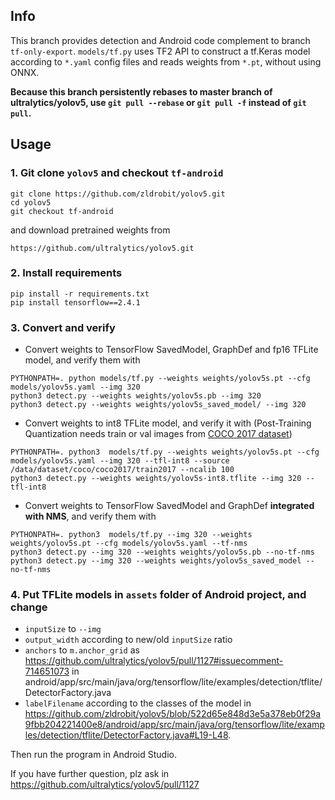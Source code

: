 ## Info
This branch provides detection and Android code complement to branch `tf-only-export`.
`models/tf.py` uses TF2 API to construct a tf.Keras model according to `*.yaml` config files and reads weights from `*.pt`, without using ONNX. 

**Because this branch persistently rebases to master branch of ultralytics/yolov5, use `git pull --rebase` or `git pull -f` instead of `git pull`.**


## Usage
### 1. Git clone `yolov5` and checkout `tf-android`

```
git clone https://github.com/zldrobit/yolov5.git
cd yolov5
git checkout tf-android
```

and download pretrained weights from 
```
https://github.com/ultralytics/yolov5.git

```

### 2. Install requirements
```
pip install -r requirements.txt
pip install tensorflow==2.4.1
```

### 3. Convert and verify
- Convert weights to TensorFlow SavedModel, GraphDef and fp16 TFLite model, and verify them with
```
PYTHONPATH=. python models/tf.py --weights weights/yolov5s.pt --cfg models/yolov5s.yaml --img 320
python3 detect.py --weights weights/yolov5s.pb --img 320
python3 detect.py --weights weights/yolov5s_saved_model/ --img 320
```
- Convert weights to int8 TFLite model, and verify it with (Post-Training Quantization needs train or val images from [COCO 2017 dataset](https://cocodataset.org/#download))
```
PYTHONPATH=. python3  models/tf.py --weights weights/yolov5s.pt --cfg models/yolov5s.yaml --img 320 --tfl-int8 --source /data/dataset/coco/coco2017/train2017 --ncalib 100
python3 detect.py --weights weights/yolov5s-int8.tflite --img 320 --tfl-int8
```
- Convert weights to TensorFlow SavedModel and GraphDef **integrated with NMS**, and verify them with
```
PYTHONPATH=. python3  models/tf.py --img 320 --weights weights/yolov5s.pt --cfg models/yolov5s.yaml --tf-nms
python3 detect.py --img 320 --weights weights/yolov5s.pb --no-tf-nms
python3 detect.py --img 320 --weights weights/yolov5s_saved_model --no-tf-nms
```


### 4. Put TFLite models in `assets` folder of Android project, and change 
- `inputSize` to `--img`
- `output_width` according to new/old `inputSize` ratio
- `anchors` to `m.anchor_grid` as https://github.com/ultralytics/yolov5/pull/1127#issuecomment-714651073 
in android/app/src/main/java/org/tensorflow/lite/examples/detection/tflite/DetectorFactory.java
- `labelFilename` according to the classes of the model
in https://github.com/zldrobit/yolov5/blob/522d65e848d3e5a378eb0f29a9fbb204221400e8/android/app/src/main/java/org/tensorflow/lite/examples/detection/tflite/DetectorFactory.java#L19-L48. 


Then run the program in Android Studio.

If you have further question, plz ask in https://github.com/ultralytics/yolov5/pull/1127
